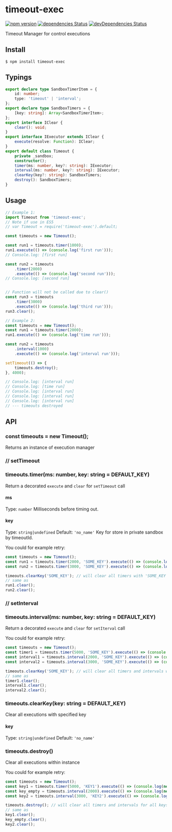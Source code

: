 # timeout-exec
[![npm version](https://badge.fury.io/js/timeout-exec.svg)](https://badge.fury.io/js/timeout-exec)
[![dependencies Status](https://david-dm.org/mpsk/timeout-exec/status.svg)](https://david-dm.org/mpsk/timeout-exec)
[![devDependencies Status](https://david-dm.org/mpsk/timeout-exec/dev-status.svg)](https://david-dm.org/mpsk/timeout-exec?type=dev)

Timeout Manager for control executions

## Install

```
$ npm install timeout-exec
```

## Typings
```typescript
export declare type SandboxTimerItem = {
    id: number;
    type: 'timeout' | 'interval';
};
export declare type SandboxTimers = {
    [key: string]: Array<SandboxTimerItem>;
};
export interface IClear {
    clear(): void;
}
export interface IExecutor extends IClear {
    execute(resolve: Function): IClear;
}
export default class Timeout {
    private _sandbox;
    constructor();
    timer(ms: number, key?: string): IExecutor;
    interval(ms: number, key?: string): IExecutor;
    clearKey(key?: string): SandboxTimers;
    destroy(): SandboxTimers;
}
```

## Usage

```typescript
// Example 1:
import Timeout from 'timeout-exec';
// Note if use in ES5
// var Timeout = require('timeout-exec').default;

const timeouts = new Timeout();

const run1 = timeouts.timer(1000);
run1.execute(() => (console.log('first run')));
// Console.log: [first run]

const run2 = timeouts
	.timer(2000)
	.execute(() => (console.log('second run')));
// Console.log: [second run]


// Function will not be called due to clear()
const run3 = timeouts
	.timer(3000)
	.execute(() => (console.log('third run')));
run3.clear();
```

```typescript
// Example 2:
const timeouts = new Timeout();
const run1 = timeouts.timer(2000);
run1.execute(() => (console.log('time run')));

const run2 = timeouts
	.interval(1000)
	.execute(() => (console.log('interval run')));

setTimeout(() => {
	timeouts.destroy();
}, 4000);

// Console.log: [interval run]
// Console.log: [time run]
// Console.log: [interval run]
// Console.log: [interval run]
// Console.log: [interval run]
// --- timeouts destroyed
```


## API

### const timeouts = new Timeout();

Returns an instance of execution manager

### // setTimeout
### timeouts.timer(ms: number, key: string = DEFAULT_KEY)
Return a decorated `execute` and `clear` for `setTimeout` call

#### ms
Type: `number`
Milliseconds before timing out.

#### key
Type: `string|undefined`
Default: `'no_name'`
Key for store in private sandbox by timeoutId.

You could for example retry:

```js
const timeouts = new Timeout();
const run1 = timeouts.timer(2000, 'SOME_KEY').execute(() => (console.log(new Date())));
const run2 = timeouts.timer(3000, 'SOME_KEY').execute(() => (console.log(new Date())));

timeouts.clearKey('SOME_KEY'); // will clear all timers with 'SOME_KEY' key;
// same as
run1.clear();
run2.clear();

```

### // setInterval
### timeouts.interval(ms: number, key: string = DEFAULT_KEY)
Return a decorated `execute` and `clear` for `setIterval` call

You could for example retry:

```js
const timeouts = new Timeout();
const timer1 = timeouts.timer(5000, 'SOME_KEY').execute(() => (console.log(new Date())));
const interval1 = timeouts.interval(2000, 'SOME_KEY').execute(() => (console.log(new Date())));
const interval2 = timeouts.interval(3000, 'SOME_KEY').execute(() => (console.log(new Date())));

timeouts.clearKey('SOME_KEY'); // will clear all timers and intervals with 'SOME_KEY' key;
// same as
timer1.clear();
interval1.clear();
interval2.clear();
```

### timeouts.clearKey(key: string = DEFAULT_KEY)
Clear all executions with specified key

#### key
Type: `string|undefined`
Default: `'no_name'`

### timeouts.destroy()
Clear all executions within instance

You could for example retry:
```js
const timeouts = new Timeout();
const key1 = timeouts.timer(5000, 'KEY1').execute(() => (console.log(new Date())));
const key_empty = timeouts.interval(2000).execute(() => (console.log(new Date())));
const key2 = timeouts.interval(3000, 'KEY2').execute(() => (console.log(new Date())));

timeouts.destroy(); // will clear all timers and intervals for all keys
// same as
key1.clear();
key_empty.clear();
key2.clear();
```